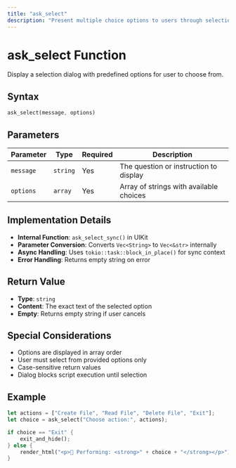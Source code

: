 ```yaml
---
title: "ask_select"
description: "Present multiple choice options to users through selection dialogs"
---
```


# ask_select Function

Display a selection dialog with predefined options for user to choose from.

## Syntax

```rust
ask_select(message, options)
```

## Parameters

| Parameter | Type | Required | Description |
|-----------|------|----------|-------------|
| `message` | `string` | Yes | The question or instruction to display |
| `options` | `array` | Yes | Array of strings with available choices |

## Implementation Details

- **Internal Function**: `ask_select_sync()` in UIKit
- **Parameter Conversion**: Converts `Vec<String>` to `Vec<&str>` internally
- **Async Handling**: Uses `tokio::task::block_in_place()` for sync context
- **Error Handling**: Returns empty string on error

## Return Value

- **Type**: `string`
- **Content**: The exact text of the selected option
- **Empty**: Returns empty string if user cancels

## Special Considerations

- Options are displayed in array order
- User must select from provided options only
- Case-sensitive return values
- Dialog blocks script execution until selection

## Example

```rust
let actions = ["Create File", "Read File", "Delete File", "Exit"];
let choice = ask_select("Choose action:", actions);

if choice == "Exit" {
    exit_and_hide();
} else {
    render_html("<p>🔄 Performing: <strong>" + choice + "</strong></p>");
}
```


